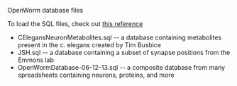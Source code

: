 OpenWorm database files

To load the SQL files, check out [this reference](http://www.cyberciti.biz/faq/import-mysql-dumpfile-sql-datafile-into-my-database/)

* CElegansNeuronMetabolites.sql -- a database containing metabolites present in the c. elegans created by Tim Busbice  
* JSH.sql -- a database containing a subset of synapse positions from the Emmons lab
* OpenWormDatabase-06-12-13.sql -- a composite database from many spreadsheets containing neurons, proteins, and more
